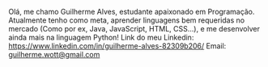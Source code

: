 Olá, me chamo Guilherme Alves, estudante apaixonado em Programação. 
Atualmente tenho como meta, aprender linguagens bem requeridas no mercado (Como por ex, Java, JavaScript, HTML, CSS...), e me desenvolver ainda mais na linguagem Python! 
Link do meu Linkedin: https://www.linkedin.com/in/guilherme-alves-82309b206/
Email: guilherme.wott@gmail.com
